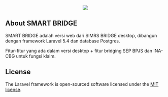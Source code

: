 <p align="center"><img src="https://laravel.com/assets/img/components/logo-laravel.svg"></p>

## About SMART BRIDGE

SMART BRIDGE adalah versi web dari SIMRS BRIDGE desktop, dibangun dengan framework Laravel 5.4 dan database Postgres.

Fitur-fitur yang ada dalam versi desktop + fitur bridging SEP BPJS dan INA-CBG untuk fungsi klaim.

## License

The Laravel framework is open-sourced software licensed under the [MIT license](http://opensource.org/licenses/MIT).
